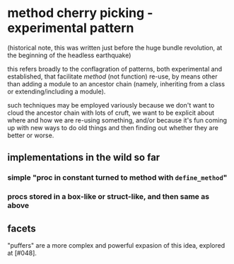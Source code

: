 # method cherry picking - experimental pattern

(historical note, this was written just before the huge bundle revolution,
at the beginning of the headless earthquake)

this refers broadly to the conflagration of patterns, both experimental and
established, that facilitate *method* (not function) re-use, by means other
than adding a module to an ancestor chain (namely, inheriting from a class or
extending/including a module).

such techniques may be employed variously because we don't want to cloud
the ancestor chain with lots of cruft, we want to be explicit about where
and how we are re-using something, and/or because it's fun coming up with
new ways to do old things and then finding out whether they are better or
worse.

## implementations in the wild so far

### simple "proc in constant turned to method with `define_method`"

### procs stored in a box-like or struct-like, and then same as above

## facets

"puffers" are a more complex and powerful expasion of this idea, explored
at [#048].
